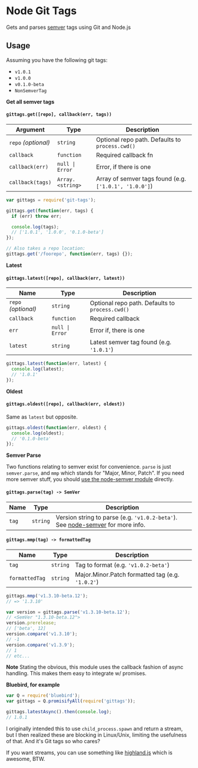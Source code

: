 # Node Git Tags

Gets and parses [semver](http://semver.org/) tags using Git and Node.js

## Usage

Assuming you have the following git tags:

* `v1.0.1`
* `v1.0.0`
* `v0.1.0-beta`
* `NonSemverTag`

**Get all semver tags**
#### `gittags.get([repo], callback(err, tags))`

Argument            | Type                | Description
------------------- | ------------------- | -------------
`repo` *(optional)* | `string`            | Optional repo path. Defaults to `process.cwd()`
`callback`          | `function`          | Required callback fn
`callback(err)`     | `null \| Error`     | Error, if there is one
`callback(tags)`    | `Array.<string>`    | Array of semver tags found (e.g. `['1.0.1', '1.0.0']`)

```js
var gittags = require('git-tags');

gittags.get(function(err, tags) {
  if (err) throw err;

  console.log(tags);
  // ['1.0.1', '1.0.0', '0.1.0-beta']
});

// Also takes a repo location:
gittags.get('/foorepo', function(err, tags) {});
```

**Latest**
#### `gittags.latest([repo], callback(err, latest))`

| Name                | Type            | Description                                     |
| ------------------- | --------------- | ----------------------------------------------- |
| `repo` *(optional)* | `string`        | Optional repo path. Defaults to `process.cwd()` |
| `callback`          | `function`      | Required callback                               |
| `err`               | `null \| Error` | Error if, there is one                          |
| `latest`            | `string`        | Latest semver tag found (e.g. `'1.0.1'`)        |

```js
gittags.latest(function(err, latest) {
  console.log(latest);
  // '1.0.1'
});
```

**Oldest**
#### `gittags.oldest([repo], callback(err, oldest))`
Same as `latest` but opposite.
```js
gittags.oldest(function(err, oldest) {
  console.log(oldest);
  // '0.1.0-beta'
});
```

**Semver Parse**

Two functions relating to semver exist for convenience. `parse` is just `semver.parse`, and `mmp` which stands for "Major, Minor, Patch". If you need more semver stuff, you should [use the node-semver module](https://github.com/npm/node-semver) directly.

#### `gittags.parse(tag) -> SemVer`

| Name  | Type     | Description         |
| ----- | -------- | ------------------- |
| `tag` | `string` | Version string to parse (e.g. `'v1.0.2-beta'`). See [node-semver](https://github.com/npm/node-semver) for more info. |

#### `gittags.mmp(tag) -> formattedTag`

| Name           | Type     | Description                                      |
| -------------- | -------- | ------------------------------------------------ |
| `tag`          | `string` | Tag to format (e.g. `'v1.0.2-beta'`)             |
| `formattedTag` | `string` | Major.Minor.Patch formatted tag (e.g. `'1.0.2'`) |

```js
gittags.mmp('v1.3.10-beta.12');
// => '1.3.10'

var version = gittags.parse('v1.3.10-beta.12');
// <SemVer "1.3.10-beta.12">
version.prerelease;
// ['beta', 12]
version.compare('v1.3.10');
// -1
version.compare('v1.3.9');
// 1
// etc...
```

**Note**
Stating the obvious, this module uses the callback fashion of async handling. This makes them easy to integrate w/ promises.

**Bluebird, for example**
```js
var Q = require('bluebird');
var gittags = Q.promisifyAll(require('gittags'));

gittags.latestAsync().then(console.log);
// 1.0.1
```

I originally intended this to use `child_process.spawn` and return a stream, but I then realized these are blocking in Linux/Unix, limiting the usefulness of that. And it's Git tags so who cares?

If you want streams, you can use something like [highland.js](http://highlandjs.org/) which is awesome, BTW.
